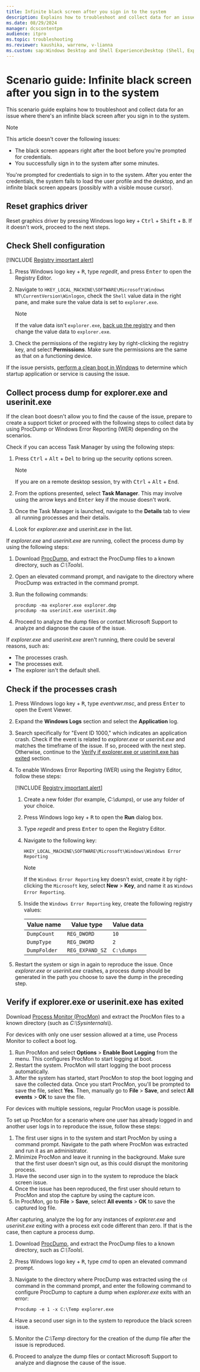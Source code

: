 ```yaml
---
title: Infinite black screen after you sign in to the system
description: Explains how to troubleshoot and collect data for an issue where there's an infinite black screen after you sign in to the system.
ms.date: 08/29/2024
manager: dcscontentpm
audience: itpro
ms.topic: troubleshooting
ms.reviewer: kaushika, warrenw, v-lianna
ms.custom: sap:Windows Desktop and Shell Experience\Desktop (Shell, Explorer.exe init, themes, colors, icons, recycle bin), csstroubleshoot
---
```

# Scenario guide: Infinite black screen after you sign in to the system

This scenario guide explains how to troubleshoot and collect data for an issue where there's an infinite black screen after you sign in to the system.

> [!NOTE]
> This article doesn't cover the following issues:
>
> - The black screen appears right after the boot before you're prompted for credentials.
> - You successfully sign in to the system after some minutes.

You're prompted for credentials to sign in to the system. After you enter the credentials, the system fails to load the user profile and the desktop, and an infinite black screen appears (possibly with a visible mouse cursor).

## Reset graphics driver

Reset graphics driver by pressing Windows logo key + <kbd>Ctrl</kbd> + <kbd>Shift</kbd> + <kbd>B</kbd>. If it doesn't work, proceed to the next steps.

## Check Shell configuration

[!INCLUDE [Registry important alert](../../includes/registry-important-alert.md)]

1. Press Windows logo key + <kbd>R</kbd>, type *regedit*, and press <kbd>Enter</kbd> to open the Registry Editor.
2. Navigate to `HKEY_LOCAL_MACHINE\SOFTWARE\Microsoft\Windows NT\CurrentVersion\Winlogon`, check the `Shell` value data in the right pane, and make sure the value data is set to `explorer.exe`.

    > [!NOTE]
    > If the value data isn't `explorer.exe`, [back up the registry](https://support.microsoft.com/help/322756) and then change the value data to `explorer.exe`.

3. Check the permissions of the registry key by right-clicking the registry key, and select **Permissions**. Make sure the permissions are the same as that on a functioning device.

If the issue persists, [perform a clean boot in Windows](https://support.microsoft.com/topic/how-to-perform-a-clean-boot-in-windows-da2f9573-6eec-00ad-2f8a-a97a1807f3dd) to determine which startup application or service is causing the issue.

## Collect process dump for explorer.exe and userinit.exe

If the clean boot doesn't allow you to find the cause of the issue, prepare to create a support ticket or proceed with the following steps to collect data by using ProcDump or Windows Error Reporting (WER) depending on the scenarios.

Check if you can access Task Manager by using the following steps:

1. Press <kbd>Ctrl</kbd> + <kbd>Alt</kbd> + <kbd>Del</kbd> to bring up the security options screen.

    > [!NOTE]
    > If you are on a remote desktop session, try with <kbd>Ctrl</kbd> + <kbd>Alt</kbd> + <kbd>End</kbd>.

2. From the options presented, select **Task Manager**. This may involve using the arrow keys and <kbd>Enter</kbd> key if the mouse doesn't work.
3. Once the Task Manager is launched, navigate to the **Details** tab to view all running processes and their details.
4. Look for *explorer.exe* and *userinit.exe* in the list.

If *explorer.exe* and *userinit.exe* are running, collect the process dump by using the following steps:

1. Download [ProcDump](/sysinternals/downloads/procdump), and extract the ProcDump files to a known directory, such as *C:\\Tools\\*.
2. Open an elevated command prompt, and navigate to the directory where ProcDump was extracted in the command prompt.
3. Run the following commands:

    ```console
    procdump -ma explorer.exe explorer.dmp
    procdump -ma userinit.exe userinit.dmp
    ```

4. Proceed to analyze the dump files or contact Microsoft Support to analyze and diagnose the cause of the issue.

If *explorer.exe* and *userinit.exe* aren't running, there could be several reasons, such as:

- The processes crash.
- The processes exit.
- The explorer isn't the default shell.

## Check if the processes crash

1. Press Windows logo key + <kbd>R</kbd>, type *eventvwr.msc*, and press <kbd>Enter</kbd> to open the Event Viewer.
2. Expand the **Windows Logs** section and select the **Application** log.
3. Search specifically for "Event ID 1000," which indicates an application crash. Check if the event is related to *explorer.exe* or *userinit.exe* and matches the timeframe of the issue. If so, proceed with the next step. Otherwise, continue to the [Verify if explorer.exe or userinit.exe has exited](#verify-if-explorerexe-or-userinitexe-has-exited) section.
4. To enable Windows Error Reporting (WER) using the Registry Editor, follow these steps:

    [!INCLUDE [Registry important alert](../../includes/registry-important-alert.md)]

    1. Create a new folder (for example, *C:\\dumps*), or use any folder of your choice.
    2. Press Windows logo key + <kbd>R</kbd> to open the **Run** dialog box.
    3. Type *regedit* and press <kbd>Enter</kbd> to open the Registry Editor.
    4. Navigate to the following key:

        `HKEY_LOCAL_MACHINE\SOFTWARE\Microsoft\Windows\Windows Error Reporting`

        > [!NOTE]
        > If the `Windows Error Reporting` key doesn't exist, create it by right-clicking the `Microsoft` key, select **New** > **Key**, and name it as `Windows Error Reporting`.

    5. Inside the `Windows Error Reporting` key, create the following registry values:

        |Value name  |Value type  |Value data  |
        |---------|---------|---------|
        |`DumpCount`     |`REG_DWORD`         |`10`         |
        |`DumpType`     |`REG_DWORD`         |`2`         |
        |`DumpFolder`     |`REG_EXPAND_SZ`         |`C:\dumps`         |

5. Restart the system or sign in again to reproduce the issue. Once *explorer.exe* or *userinit.exe* crashes, a process dump should be generated in the path you choose to save the dump in the preceding step.

## Verify if explorer.exe or userinit.exe has exited

Download [Process Monitor (ProcMon)](/sysinternals/downloads/procmon) and extract the ProcMon files to a known directory (such as *C:\\Sysinternals\\*).

For devices with only one user session allowed at a time, use Process Monitor to collect a boot log.

1. Run ProcMon and select **Options** > **Enable Boot Logging** from the menu. This configures ProcMon to start logging at boot.
2. Restart the system. ProcMon will start logging the boot process automatically.
3. After the system has started, start ProcMon to stop the boot logging and save the collected data. Once you start ProcMon, you'll be prompted to save the file, select **Yes**. Then, manually go to **File** > **Save**, and select **All events** > **OK** to save the file.

For devices with multiple sessions, regular ProcMon usage is possible.

To set up ProcMon for a scenario where one user has already logged in and another user logs in to reproduce the issue, follow these steps:

1. The first user signs in to the system and start ProcMon by using a command prompt. Navigate to the path where ProcMon was extracted and run it as an administrator.
2. Minimize ProcMon and leave it running in the background. Make sure that the first user doesn't sign out, as this could disrupt the monitoring process.
3. Have the second user sign in to the system to reproduce the black screen issue.
4. Once the issue has been reproduced, the first user should return to ProcMon and stop the capture by using the capture icon.
5. In ProcMon, go to **File** > **Save**, select **All events** > **OK** to save the captured log file.

After capturing, analyze the log for any instances of *explorer.exe* and *userinit.exe* exiting with a process exit code different than zero. If that is the case, then capture a process dump.

1. Download [ProcDump](/sysinternals/downloads/procdump), and extract the ProcDump files to a known directory, such as *C:\\Tools\\*.
2. Press Windows logo key + <kbd>R</kbd>, type *cmd* to open an elevated command prompt.
3. Navigate to the directory where ProcDump was extracted using the `cd` command in the command prompt, and enter the following command to configure ProcDump to capture a dump when *explorer.exe* exits with an error:

    ```console
    Procdump -e 1 -x C:\Temp explorer.exe
    ```

4. Have a second user sign in to the system to reproduce the black screen issue.
5. Monitor the *C:\\Temp* directory for the creation of the dump file after the issue is reproduced.
6. Proceed to analyze the dump files or contact Microsoft Support to analyze and diagnose the cause of the issue.
